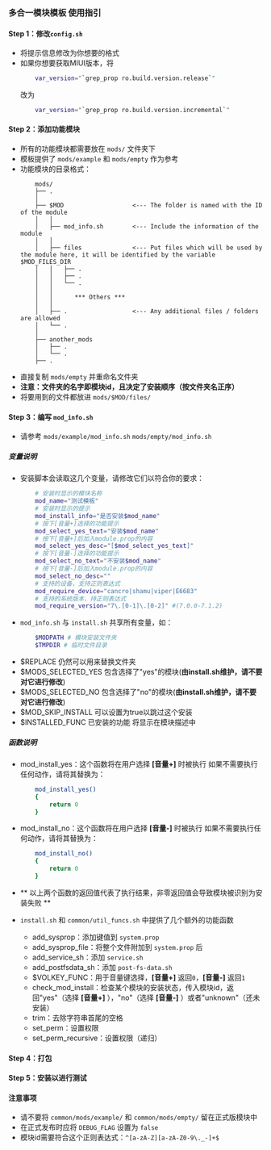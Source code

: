 ### 多合一模块模板 使用指引

#### Step 1：修改`config.sh`
- 将提示信息修改为你想要的格式
- 如果你想要获取MIUI版本，将
    ```bash 
        var_version="`grep_prop ro.build.version.release`"
    ```
    改为
    ```bash
        var_version="`grep_prop ro.build.version.incremental`"
    ```

#### Step 2：添加功能模块
- 所有的功能模块都需要放在 `mods/` 文件夹下
- 模板提供了 `mods/example` 和 `mods/empty` 作为参考
- 功能模块的目录格式：
    ```
        mods/
        ├── .
        │
        ├── $MOD                   <--- The folder is named with the ID of the module
        │   │
        │   ├── mod_info.sh        <--- Include the information of the module
        │   │
        │   ├── files              <--- Put files which will be used by the module here, it will be identified by the variable $MOD_FILES_DIR 
        │   │   ├── .
        │   │   ├── .
        │   │   └── .
        │   │
        │   │      *** Others ***
        │   │
        │   ├── .                  <--- Any additional files / folders are allowed
        │   └── .
        │
        ├── another_mods
        │   ├── .
        │   └── .
        ├── .
    ```
- 直接复制 `mods/empty` 并重命名文件夹
- **注意：文件夹的名字即模块id，且决定了安装顺序（按文件夹名正序）**
- 将要用到的文件都放进 `mods/$MOD/files/`

#### Step 3：编写 `mod_info.sh`
- 请参考 `mods/example/mod_info.sh` `mods/empty/mod_info.sh`

##### 变量说明
- 安装脚本会读取这几个变量，请修改它们以符合你的要求：
    ```bash
        # 安装时显示的模块名称
        mod_name="测试模板"
        # 安装时显示的提示
        mod_install_info="是否安装$mod_name"
        # 按下[音量+]选择的功能提示
        mod_select_yes_text="安装$mod_name"
        # 按下[音量+]后加入module.prop的内容
        mod_select_yes_desc="[$mod_select_yes_text]"
        # 按下[音量-]选择的功能提示
        mod_select_no_text="不安装$mod_name"
        # 按下[音量-]后加入module.prop的内容
        mod_select_no_desc=""
        # 支持的设备，支持正则表达式
        mod_require_device="cancro|shamu|viper|E6683"
        # 支持的系统版本，持正则表达式
        mod_require_version="7\.[0-1]\.[0-2]" #(7.0.0-7.1.2)
    ```
- `mod_info.sh` 与 `install.sh` 共享所有变量，如：
    ```bash
        $MODPATH # 模块安装文件夹
        $TMPDIR # 临时文件目录
    ```
- $REPLACE 仍然可以用来替换文件夹
- $MODS_SELECTED_YES 包含选择了"yes"的模块(**由install.sh维护，请不要对它进行修改**)
- $MODS_SELECTED_NO 包含选择了"no"的模块(**由install.sh维护，请不要对它进行修改**)
- $MOD_SKIP_INSTALL 可以设置为true以跳过这个安装
- $INSTALLED_FUNC 已安装的功能 将显示在模块描述中

##### 函数说明
- mod_install_yes：这个函数将在用户选择 **[音量+]** 时被执行
    如果不需要执行任何动作，请将其替换为：
    ```bash
        mod_install_yes()
        {
            return 0
        }
    ```
- mod_install_no：这个函数将在用户选择 **[音量-]** 时被执行
    如果不需要执行任何动作，请将其替换为：
    ```bash
        mod_install_no()
        {
            return 0
        }
    ```
- ** 以上两个函数的返回值代表了执行结果，非零返回值会导致模块被识别为安装失败 **

- `install.sh` 和 `common/util_funcs.sh` 中提供了几个额外的功能函数
    - add_sysprop：添加键值到 `system.prop`
    - add_sysprop_file：将整个文件附加到 `system.prop` 后
    - add_service_sh：添加 `service.sh`
    - add_postfsdata_sh：添加 `post-fs-data.sh`
    - $VOLKEY_FUNC：用于音量键选择，**[音量+]** 返回`0`，**[音量-]** 返回`1`
    - check_mod_install：检查某个模块的安装状态，传入模块id，返回"yes"（选择 **[音量+]** ），"no"（选择 **[音量-]** ）或者"unknown"（还未安装）
    - trim：去除字符串首尾的空格
    - set_perm：设置权限
    - set_perm_recursive：设置权限（递归）
#### Step 4：打包
#### Step 5：安装以进行测试

#### 注意事项
- 请不要将 `common/mods/example/` 和 `common/mods/empty/` 留在正式版模块中
- 在正式发布时应将 `DEBUG_FLAG` 设置为 `false`
- 模块id需要符合这个正则表达式：`^[a-zA-Z][a-zA-Z0-9\._-]+$`
